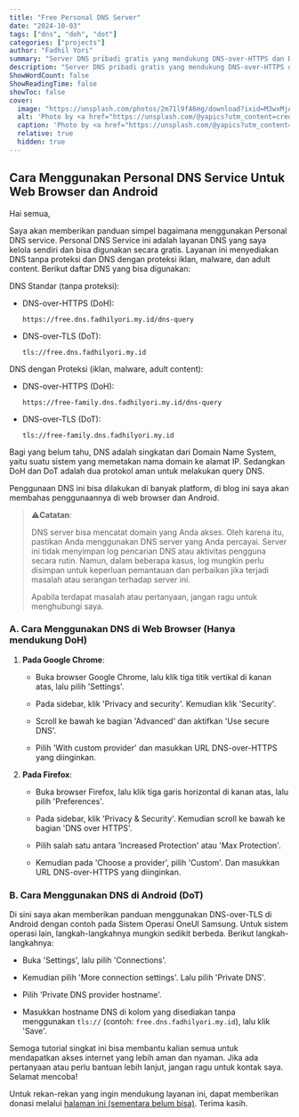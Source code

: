 ```yaml
---
title: "Free Personal DNS Server"
date: "2024-10-03"
tags: ["dns", "doh", "dot"]
categories: ["projects"]
author: "Fadhil Yori"
summary: "Server DNS pribadi gratis yang mendukung DNS-over-HTTPS dan DNS-over-TLS untuk melindungi privasi dan keamanan Anda."
description: "Server DNS pribadi gratis yang mendukung DNS-over-HTTPS dan DNS-over-TLS untuk melindungi privasi dan keamanan Anda."
ShowWordCount: false
ShowReadingTime: false
showToc: false
cover:
  image: "https://unsplash.com/photos/2m71l9fA6mg/download?ixid=M3wxMjA3fDB8MXxzZWFyY2h8Mnx8aW50ZXJuZXR8ZW58MHx8fHwxNzI3OTE2MjUwfDA&force=true&w=640"
  alt: 'Photo by <a href="https://unsplash.com/@yapics?utm_content=creditCopyText&utm_medium=referral&utm_source=unsplash">Leon Seibert</a> on <a href="https://unsplash.com/photos/internet-led-signage-beside-building-near-buildings-2m71l9fA6mg?utm_content=creditCopyText&utm_medium=referral&utm_source=unsplash">Unsplash</a>'
  caption: 'Photo by <a href="https://unsplash.com/@yapics?utm_content=creditCopyText&utm_medium=referral&utm_source=unsplash">Leon Seibert</a> on <a href="https://unsplash.com/photos/internet-led-signage-beside-building-near-buildings-2m71l9fA6mg?utm_content=creditCopyText&utm_medium=referral&utm_source=unsplash">Unsplash</a>'
  relative: true
  hidden: true
---
```


## Cara Menggunakan Personal DNS Service Untuk Web Browser dan Android

Hai semua,

Saya akan memberikan panduan simpel bagaimana menggunakan Personal DNS service. Personal DNS Service ini adalah layanan DNS yang saya kelola sendiri dan bisa digunakan secara gratis. Layanan ini menyediakan DNS tanpa proteksi dan DNS dengan proteksi iklan, malware, dan adult content. Berikut daftar DNS yang bisa digunakan:

DNS Standar (tanpa proteksi):

- DNS-over-HTTPS (DoH):

  ```text
  https://free.dns.fadhilyori.my.id/dns-query
  ```

- DNS-over-TLS (DoT):

  ```text
  tls://free.dns.fadhilyori.my.id
  ```

DNS dengan Proteksi (iklan, malware, adult content):

- DNS-over-HTTPS (DoH):

  ```text
  https://free-family.dns.fadhilyori.my.id/dns-query
  ```

- DNS-over-TLS (DoT):

  ```text
  tls://free-family.dns.fadhilyori.my.id
  ```

Bagi yang belum tahu, DNS adalah singkatan dari Domain Name System, yaitu suatu sistem yang memetakan nama domain ke alamat IP. Sedangkan DoH dan DoT adalah dua protokol aman untuk melakukan query DNS.

Penggunaan DNS ini bisa dilakukan di banyak platform, di blog ini saya akan membahas penggunaannya di web browser dan Android.

> ⚠️**Catatan**:
>
> DNS server bisa mencatat domain yang Anda akses. Oleh karena itu, pastikan Anda menggunakan DNS server yang Anda percayai. Server ini tidak menyimpan log pencarian DNS atau aktivitas pengguna secara rutin. Namun, dalam beberapa kasus, log mungkin perlu disimpan untuk keperluan pemantauan dan perbaikan jika terjadi masalah atau serangan terhadap server ini.
>
> Apabila terdapat masalah atau pertanyaan, jangan ragu untuk menghubungi saya.

### A. Cara Menggunakan DNS di Web Browser (Hanya mendukung DoH)

1. **Pada Google Chrome**:

   - Buka browser Google Chrome, lalu klik tiga titik vertikal di kanan atas, lalu pilih 'Settings'.

   - Pada sidebar, klik 'Privacy and security'. Kemudian klik 'Security'.

   - Scroll ke bawah ke bagian 'Advanced' dan aktifkan 'Use secure DNS'.

   - Pilih 'With custom provider' dan masukkan URL DNS-over-HTTPS yang diinginkan.

2. **Pada Firefox**:

   - Buka browser Firefox, lalu klik tiga garis horizontal di kanan atas, lalu pilih 'Preferences'.

   - Pada sidebar, klik 'Privacy & Security'. Kemudian scroll ke bawah ke bagian 'DNS over HTTPS'.

   - Pilih salah satu antara 'Increased Protection' atau 'Max Protection'.

   - Kemudian pada 'Choose a provider', pilih 'Custom'. Dan masukkan URL DNS-over-HTTPS yang diinginkan.

### B. Cara Menggunakan DNS di Android (DoT)

Di sini saya akan memberikan panduan menggunakan DNS-over-TLS di Android dengan contoh pada Sistem Operasi OneUI Samsung. Untuk sistem operasi lain, langkah-langkahnya mungkin sedikit berbeda. Berikut langkah-langkahnya:

- Buka 'Settings', lalu pilih 'Connections'.

- Kemudian pilih 'More connection settings'. Lalu pilih 'Private DNS'.

- Pilih 'Private DNS provider hostname'.

- Masukkan hostname DNS di kolom yang disediakan tanpa menggunakan `tls://` (contoh: `free.dns.fadhilyori.my.id`), lalu klik 'Save'.

Semoga tutorial singkat ini bisa membantu kalian semua untuk mendapatkan akses internet yang lebih aman dan nyaman. Jika ada pertanyaan atau perlu bantuan lebih lanjut, jangan ragu untuk kontak saya. Selamat mencoba!

Untuk rekan-rekan yang ingin mendukung layanan ini, dapat memberikan donasi melalui [halaman ini (sementara belum bisa)](https://www.fadhilyori.my.id/donate). Terima kasih.
